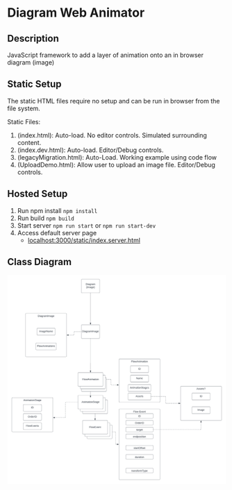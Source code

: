 # Diagram Web Animator

## Description

JavaScript framework to add a layer of animation onto an in browser diagram (image)

## Static Setup

The static HTML files require no setup and can be run in browser from the file system.

Static Files:
1. (index.html): Auto-load. No editor controls. Simulated surrounding content.
2. (index.dev.html): Auto-load. Editor/Debug controls.
3. (legacyMigration.html): Auto-Load. Working example using code flow
4. (UploadDemo.html): Allow user to upload an image file. Editor/Debug controls.

## Hosted Setup

1. Run npm install
    `npm install`
2. Run build
    `npm build`
3. Start server
    `npm run start`
    or
    `npm run start-dev`
4. Access default server page
    - [localhost:3000/static/index.server.html](http://localhost:3000/static/index.server.html)


## Class Diagram

![Class Diagram](./DiagramAnimator.png)